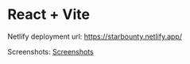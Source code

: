 # React + Vite

Netlify deployment url: https://starbounty.netlify.app/

Screenshots: [Screenshots](Screenshots)



